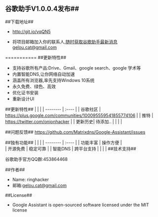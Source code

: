 ﻿## 谷歌助手V1.0.0.4发布##
##下载地址##
- http://git.io/vqQN5

- 将项目邮箱加入你的联系人,随时获取谷歌助手最新消息gelou.cat@gmail.com


===========
##更新特性##

- 支持谷歌所有产品:Drive、Gmail、google search、google 学术等
- 内置智能DNS,让你网络自动加速
- 涵盖所有浏览器,率先支持Windows 10系统
- 永久免费、绿色、高效
- 优化证书安装
- 重新设计UI

##更新特性##
|    |   |
| --------   | :----  |
| 谷歌社区 | https://plus.google.com/communities/100095559541855774106 |
| 推特 | https://twitter.com/onionhacker |
| 更新历史| 待添加.. |
|    |   |

##问题反馈##
https://github.com/Matrixdns/Google-Assistant/issues

##独有功能##
|    |   |
| --------   | :----  |
| 功能丰富  | 操作方便  |  
| 开源免费 | 稳定可靠 | 
| 智能DNS | 跨平台支持  |
|    |   |
##技术支持##

谷歌助手官方QQ群:453864468

##作者##
- Name: ringhacker
- 邮箱:gelou.cat@gmail.com

##License##

- Google Assistant is open-sourced software licensed under the MIT license

